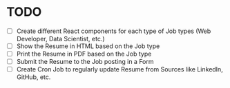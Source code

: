 # TODO

- [ ] Create different React components for each type of Job types (Web Developer, Data Scientist, etc.)
- [ ] Show the Resume in HTML based on the Job type
- [ ] Print the Resume in PDF based on the Job type
- [ ] Submit the Resume to the Job posting in a Form
- [ ] Create Cron Job to regularly update Resume from Sources like LinkedIn, GitHub, etc.
